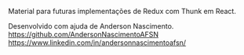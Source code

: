 Material para futuras implementações de Redux com Thunk em React.

Desenvolvido com ajuda de Anderson Nascimento. 
https://github.com/AndersonNascimentoAFSN 
https://www.linkedin.com/in/andersonnascimentoafsn/
